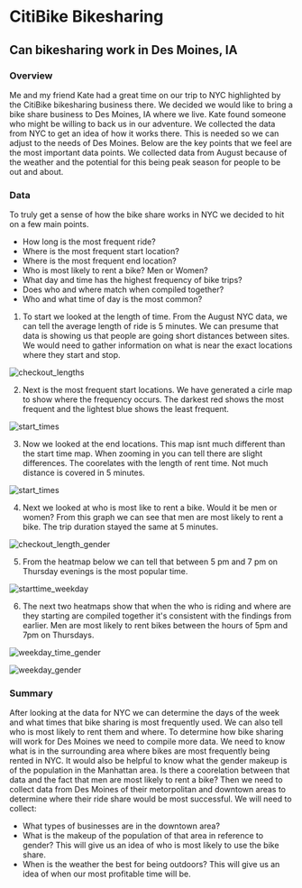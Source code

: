 # CitiBike Bikesharing

## Can bikesharing work in Des Moines, IA

### Overview

Me and my friend Kate had a great time on our trip to NYC highlighted by the CitiBike bikesharing business there. We decided we would like to bring a bike share business to Des Moines, IA where we live. Kate found someone who might be willing to back us in our adventure. We collected the data from NYC to get an idea of how it works there. This is needed so we can adjust to the needs of Des Moines. Below are the key points that we feel are the most important data points. We collected data from August because of the weather and the potential for this being peak season for people to be out and about.

### Data

To truly get a sense of how the bike share works in NYC we decided to hit on a few main points.
* How long is the most frequent ride?
* Where is the most frequent start location?
* Where is the most frequent end location?
* Who is most likely to rent a bike? Men or Women?
* What day and time has the highest frequency of bike trips?
* Does who and where match when compiled together?
* Who and what time of day is the most common?

1. To start we looked at the length of time. From the August NYC data, we can tell the average length of ride is 5 minutes. We can presume that data is showing us that people are going short distances between sites. We would need to gather information on what is near the exact locations where they start and stop. 

![checkout_lengths](https://user-images.githubusercontent.com/81715217/128648608-9f526d7e-fd9c-4fed-b9d3-18fef2c3f0bd.png)

2. Next is the most frequent start locations. We have generated a cirle map to show where the frequency occurs. The darkest red shows the most frequent and the lightest blue shows the least frequent.

![start_times](https://user-images.githubusercontent.com/81715217/128648627-0f553473-49d1-46bb-812c-5fc710741285.png)

3. Now we looked at the end locations. This map isnt much different than the start time map. When zooming in you can tell there are slight differences. The coorelates with the length of rent time. Not much distance is covered in 5 minutes.

![start_times](https://user-images.githubusercontent.com/81715217/128648665-6e9f0fba-9332-4145-a27d-10cb7ca2274e.png)

4. Next we looked at who is most like to rent a bike. Would it be men or women? From this graph we can see that men are most likely to rent a bike. The trip duration stayed the same at 5 minutes.

![checkout_length_gender](https://user-images.githubusercontent.com/81715217/128648701-2dcb10e2-ba9a-426b-95ef-1fc38846b0e0.png)

5. From the heatmap below we can tell that between 5 pm and 7 pm on Thursday evenings is the most popular time.

![starttime_weekday](https://user-images.githubusercontent.com/81715217/128648725-c28a5560-b0c9-4bac-9d26-d4697cf0f5d5.png)

6. The next two heatmaps show that when the who is riding and where are they starting are compiled together it's consistent with the findings from earlier. Men are most likely to rent bikes between the hours of 5pm and 7pm on Thursdays.

![weekday_time_gender](https://user-images.githubusercontent.com/81715217/128648768-e187cb70-c27e-4e84-88e9-6f569aeb33fd.png)

![weekday_gender](https://user-images.githubusercontent.com/81715217/128648788-70d2beda-dedb-448c-b919-261439eadb09.png)


### Summary

After looking at the data for NYC we can determine the days of the week and what times that bike sharing is most frequently used. We can also tell who is most likely to rent them and where. To determine how bike sharing will work for Des Moines we need to compile more data. We need to know what is in the surrounding area where bikes are most frequently being rented in NYC. It would also be helpful to know what the gender makeup is of the population in the Manhattan area. Is there a coorelation between that data and the fact that men are most likely to rent a bike? Then we need to collect data from Des Moines of their metorpolitan and downtown areas to determine where their ride share would be most successful. We will need to collect: 

* What types of businesses are in the downtown area?
* What is the makeup of the population of that area in reference to gender? This will give us an idea of who is most likely to use the bike share.
* When is the weather the best for being outdoors? This will give us an idea of when our most profitable time will be.
